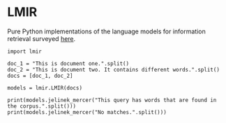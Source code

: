 # LMIR

Pure Python implementations of the language models for information retrieval surveyed [here](http://citeseerx.ist.psu.edu/viewdoc/download?doi=10.1.1.94.8019&amp;rep=rep1&amp;type=pdf).

```python3
import lmir

doc_1 = "This is document one.".split()
doc_2 = "This is document two. It contains different words.".split()
docs = [doc_1, doc_2]

models = lmir.LMIR(docs)

print(models.jelinek_mercer("This query has words that are found in the corpus.".split()))
print(models.jelinek_mercer("No matches.".split()))
```
